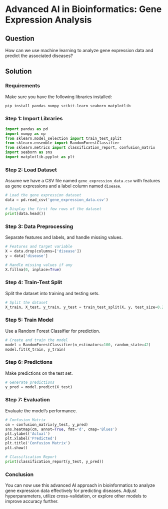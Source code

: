 # Advanced AI in Bioinformatics: Gene Expression Analysis

## Question
How can we use machine learning to analyze gene expression data and predict the associated diseases?

## Solution

### Requirements
Make sure you have the following libraries installed:
```bash
pip install pandas numpy scikit-learn seaborn matplotlib
```

### Step 1: Import Libraries
```python
import pandas as pd
import numpy as np
from sklearn.model_selection import train_test_split
from sklearn.ensemble import RandomForestClassifier
from sklearn.metrics import classification_report, confusion_matrix
import seaborn as sns
import matplotlib.pyplot as plt
```

### Step 2: Load Dataset
Assume we have a CSV file named `gene_expression_data.csv` with features as gene expressions and a label column named `disease`.
```python
# Load the gene expression dataset
data = pd.read_csv('gene_expression_data.csv')

# Display the first few rows of the dataset
print(data.head())
```

### Step 3: Data Preprocessing
Separate features and labels, and handle missing values.
```python
# Features and target variable
X = data.drop(columns=['disease'])
y = data['disease']

# Handle missing values if any
X.fillna(0, inplace=True)
```

### Step 4: Train-Test Split
Split the dataset into training and testing sets.
```python
# Split the dataset
X_train, X_test, y_train, y_test = train_test_split(X, y, test_size=0.2, random_state=42)
```

### Step 5: Train Model
Use a Random Forest Classifier for prediction.
```python
# Create and train the model
model = RandomForestClassifier(n_estimators=100, random_state=42)
model.fit(X_train, y_train)
```

### Step 6: Predictions
Make predictions on the test set.
```python
# Generate predictions
y_pred = model.predict(X_test)
```

### Step 7: Evaluation
Evaluate the model’s performance.
```python
# Confusion Matrix
cm = confusion_matrix(y_test, y_pred)
sns.heatmap(cm, annot=True, fmt='d', cmap='Blues')
plt.ylabel('Actual')
plt.xlabel('Predicted')
plt.title('Confusion Matrix')
plt.show()

# Classification Report
print(classification_report(y_test, y_pred))
```

### Conclusion
You can now use this advanced AI approach in bioinformatics to analyze gene expression data effectively for predicting diseases. Adjust hyperparameters, utilize cross-validation, or explore other models to improve accuracy further.